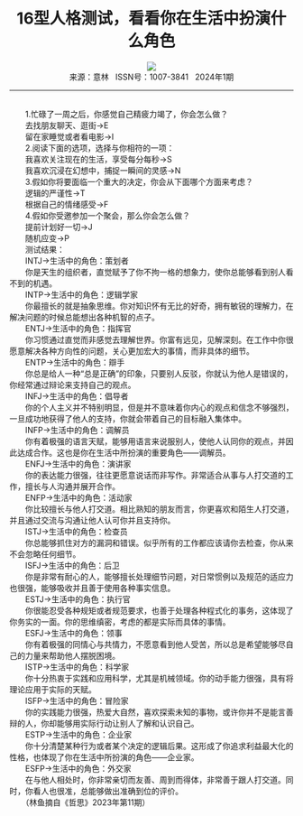 # <center>16型人格测试，看看你在生活中扮演什么角色</center>

<div align=center><img src="http://fslib.vip.qikan.cn/img.ashx?key=%d7%f7%d5%df%a3%ba%d8%fd%c3%fb"></div>

<center>来源：意林   ISSN号：1007-3841   2024年1期</center>

* * *

<br>　　1.忙碌了一周之后，你感觉自己精疲力竭了，你会怎么做？  
　　去找朋友聊天、逛街→E  
　　留在家睡觉或者看电影→I  
　　2.阅读下面的选项，选择与你相符的一项：  
　　我喜欢关注现在的生活，享受每分每秒→S  
　　我喜欢沉浸在幻想中，捕捉一瞬间的灵感→N  
　　3.假如你将要面临一个重大的决定，你会从下面哪个方面来考虑？  
　　逻辑的严谨性→T  
　　根据自己的情绪感受→F  
　　4.假如你受邀参加一个聚会，那么你会怎么做？  
　　提前计划好一切→J  
　　随机应变→P  
　　测试结果：  
　　INTJ→生活中的角色：策划者  
　　你是天生的组织者，直觉赋予了你不拘一格的想象力，使你总能够看到别人看不到的机遇。  
　　INTP→生活中的角色：逻辑学家  
　　你最擅长的就是抽象思维。你对知识怀有无比的好奇，拥有敏锐的理解力，在解决问题的时候总能想出各种机智的点子。  
　　ENTJ→生活中的角色：指挥官  
　　你习惯通过直觉而非感觉去理解世界。你富有远见，见解深刻。在工作中你很愿意解决各种方向性的问题，关心更加宏大的事情，而非具体的细节。  
　　ENTP→生活中的角色：辯手  
　　你总是给人一种“总是正确”的印象，只要别人反驳，你就认为他人是错误的，你经常通过辩论来支持自己的观点。  
　　INFJ→生活中的角色：倡导者  
　　你的个人主义并不特别明显，但是并不意味着你内心的观点和信念不够强烈，一旦成功地获得了他人的支持，你就会带着自己的目标融入集体中。  
　　INFP→生活中的角色：调解员  
　　你有着极强的语言天赋，能够用语言来说服别人，使他人认同你的观点，并因此达成合作。这也是你在生活中所扮演的重要角色——调解员。  
　　ENFJ→生活中的角色：演讲家  
　　你的表达能力很强，往往更愿意说话而非写作。非常适合从事与人打交道的工作，擅长与人沟通并展开合作。  
　　ENFP→生活中的角色：活动家  
　　你比较擅长与他人打交道。相比熟知的朋友而言，你更喜欢和陌生人打交道，并且通过交流与沟通让他人认可你并且支持你。  
　　ISTJ→生活中的角色：检查员  
　　你总能够抓住对方的漏洞和错误。似乎所有的工作都应该请你去检查，你从来不会忽略任何细节。  
　　ISFJ→生活中的角色：后卫  
　　你是非常有耐心的人，能够擅长处理细节问题，对日常惯例以及规范的适应力也很强，能够吸收并且善于使用各种事实信息。  
　　ESTJ→生活中的角色：执行官  
　　你很能忍受各种规矩或者规范要求，也善于处理各种程式化的事务，这体现了你务实的一面。你的思维缜密，考虑的都是实际而具体的事情。  
　　ESFJ→生活中的角色：领事  
　　你有着极强的同情心与共情力，不愿意看到他人受苦，所以总是希望能够尽自己的力量来帮助他人摆脱困境。  
　　ISTP→生活中的角色：科学家  
　　你十分热衷于实践和应用科学，尤其是机械领域。你的动手能力很强，具有将理论应用于实际的天赋。  
　　ISFP→生活中的角色：冒险家  
　　你的实践能力很强，热爱大自然，喜欢探索未知的事物，或许你并不是能言善辩的人，你却能够用实际行动让别人了解和认识自己。  
　　ESTP→生活中的角色：企业家  
　　你十分清楚某种行为或者某个决定的逻辑后果。这形成了你追求利益最大化的性格，也体现了你在生活中所扮演的角色——企业家。  
　　ESFP→生活中的角色：外交家  
　　在与他人相处时，你非常亲切而友善、周到而得体，非常善于跟人打交道。同时，你看人也很准，总能够做出准确到位的评价。  
　　（林鱼摘自《哲思》2023年第11期）
